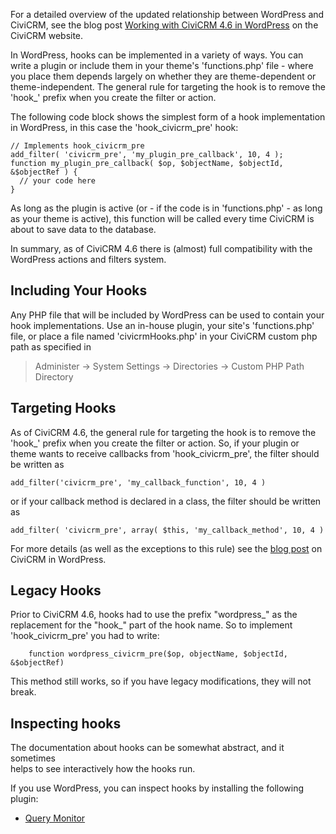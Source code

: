 For a detailed overview of the updated relationship between WordPress and 
CiviCRM, see the blog post [Working with CiviCRM 4.6 in WordPress][civi-wp-blog]
on the CiviCRM website.

In WordPress, hooks can be implemented in a variety of ways.
You can write a plugin or include them in your theme's 'functions.php' 
file - where you place them depends largely on whether they are theme-dependent
or theme-independent. The general rule for targeting the hook is to 
remove the 'hook_' prefix when you create the filter or action.

The following code block shows the simplest form of a hook implementation in 
WordPress, in this case the 'hook_civicrm_pre' hook:

```
// Implements hook_civicrm_pre
add_filter( 'civicrm_pre', 'my_plugin_pre_callback', 10, 4 );
function my_plugin_pre_callback( $op, $objectName, $objectId, &$objectRef ) {
  // your code here
}
```
                                                      
As long as the plugin is active (or - if the code is in 'functions.php' - as 
long as your theme is active), this function will be called every time CiviCRM 
is about to save data to the database.

In summary, as of CiviCRM 4.6 there is (almost) full compatibility with the 
WordPress actions and filters system.

## Including Your Hooks

Any PHP file that will be included by WordPress can be used to contain your 
hook implementations. Use an in-house plugin, your site's 'functions.php' 
file, or place a file named 'civicrmHooks.php' in your CiviCRM custom php 
path as specified in

> Administer -> System Settings -> Directories -> Custom PHP Path Directory

## Targeting Hooks

As of CiviCRM 4.6, the general rule for targeting the hook is to remove the
'hook_' prefix when you create the filter or action. So, if your plugin or 
theme wants to receive callbacks from 'hook_civicrm_pre', the filter 
should be written as

```
add_filter('civicrm_pre', 'my_callback_function', 10, 4 ) 
```
or if your callback method is declared in a class, the filter should be written 
as 

```
add_filter( 'civicrm_pre', array( $this, 'my_callback_method', 10, 4 )
```

For more details (as well as the exceptions to this rule) see the 
[blog post][civi-wp-blog] on CiviCRM in WordPress.

## Legacy Hooks

Prior to CiviCRM 4.6, hooks had to use the prefix "wordpress_" as
the replacement for the "hook_" part of the hook name. So to implement 
'hook_civicrm_pre' you had to write: 
```
    function wordpress_civicrm_pre($op, objectName, $objectId, &$objectRef)
```

This method still works, so if you have legacy modifications, they will not 
break.

## Inspecting hooks

The documentation about hooks can be somewhat abstract, and it sometimes  
helps to see interactively how the hooks run.

If you use WordPress, you can inspect hooks by installing the following plugin:

- [Query Monitor](https://wordpress.org/plugins/query-monitor/)
    
  
[civi-wp-blog]: https://civicrm.org/blog/haystack/working-with-civicrm-46-in-wordpress
